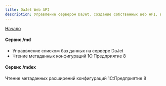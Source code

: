 ```yaml
---
title: DaJet Web API
description: Управление сервером DaJet, создание собственных Web API, вызов скриптов по HTTP
---
```

[Начало](../index.md)

#### Сервис /md
- Управвление списком баз данных на сервере DaJet
- Чтение метаданных конфигураций 1С:Предприятие 8

#### Сервис /mdex
Чтение метаданных расширений конфигураций 1С:Предприятие 8
